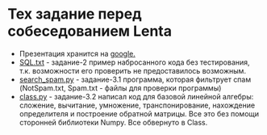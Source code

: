 # Тех задание перед собеседованием Lenta
*  Презентация хранится на [google.](https://drive.google.com/file/d/1hUjGf_LB3qzZwIc83uWa84nHnmeDsa8N/view?usp=sharing)
* [SQL.txt](https://github.com/Andrej-Ilin/my_TZ/blob/main/TZ_lenta/SQL.txt) - задание-2 пример набросанного кода без тестирования, т.к. возможности его проверить не предоставилось возможным. 
* [search_spam.py](https://github.com/Andrej-Ilin/my_TZ/blob/main/TZ_lenta/search_spam.py) - задание-3.1 программа, которая фильтрует спам (NotSpam.txt, Spam.txt - файлы для проверки программы)
* [class.py](https://github.com/Andrej-Ilin/my_TZ/blob/main/TZ_lenta/class.py) - задание-3.2 написал код для базовой линейной алгебры: сложение, вычитание, умножение, транспонирование, нахождение определителя и построение обратной матрицы. Все это без помощи сторонней библиотеки Numpy. Все обвернуто в Class.

